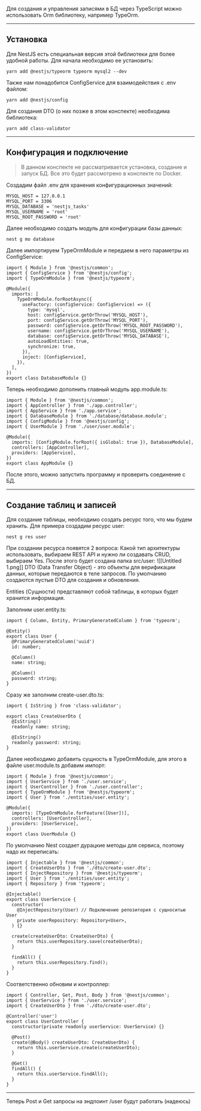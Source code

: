 Для создания и управления записями в БД через TypeScript можно использовать Orm библиотеку, например TypeOrm.

---
## Установка
Для NestJS есть специальная версия этой библиотеки для более удобной работы. Для начала необходимо ее установить:
```tsx
yarn add @nestjs/typeorm typeorm mysql2 --dev
```

Также нам понадобится ConfigService для взаимодействия с .env файлом:
```tsx
yarn add @nestjs/config
```

Для создания DTO (о них позже в этом конспекте) необходима библиотека:
```tsx
yarn add class-validator
```
---
## Конфигурация и подключение

> В данном конспекте не рассматривается установка, создание и запуск БД. Все это будет рассмотрено в конспекте по Docker.

Создадим файл .env для хранения конфигурационных значений:
```tsx
MYSQL_HOST = 127.0.0.1
MYSQL_PORT = 3306
MYSQL_DATABASE = 'nestjs_tasks'
MYSQL_USERNAME = 'root'
MYSQL_ROOT_PASSWORD = 'root'
```

Далее необходимо создать модуль для конфигурации базы данных:
```tsx
nest g mo database
```

Далее импортируем TypeOrmModule и передаем в него параметры из ConfigService:
```tsx
import { Module } from '@nestjs/common';
import { ConfigService } from '@nestjs/config';
import { TypeOrmModule } from '@nestjs/typeorm';

@Module({
  imports: [
    TypeOrmModule.forRootAsync({
      useFactory: (configService: ConfigService) => ({
        type: 'mysql',
        host: configService.getOrThrow('MYSQL_HOST'),
        port: configService.getOrThrow('MYSQL_PORT'),
        password: configService.getOrThrow('MYSQL_ROOT_PASSWORD'),
        username: configService.getOrThrow('MYSQL_USERNAME'),
        database: configService.getOrThrow('MYSQL_DATABASE'),
        autoLoadEntities: true,
        synchronize: true,
      }),
      inject: [ConfigService],
    }),
  ],
})
export class DatabaseModule {}

```

Теперь необходимо дополнить главный модуль app.module.ts:
```tsx
import { Module } from '@nestjs/common';
import { AppController } from './app.controller';
import { AppService } from './app.service';
import { DatabaseModule } from './database/database.module';
import { ConfigModule } from '@nestjs/config';
import { UserModule } from './user/user.module';

@Module({
  imports: [ConfigModule.forRoot({ isGlobal: true }), DatabaseModule],
  controllers: [AppController],
  providers: [AppService],
})
export class AppModule {}

```
После этого, можно запустить программу и проверить соединение с БД.

---
## Создание таблиц и записей
Для создание таблицы, необходимо создать ресурс того, что мы будем хранить. Для примера создадим ресурс user:
```tsx
nest g res user
```

При создании ресурса появятся 2 вопроса: Какой тип архитектуры использовать, выбираем REST API и нужно ли создавать CRUD, выбираем Yes.
После этого будет создана папка src/user:
![[Untitled 1.png]]
DTO (Data Transfer Object) - это объекты для верификации данных, которые передаются в теле запросов. По умолчанию создаются пустые DTO для создания и обновления.

Entities (Сущности) представляют собой таблицы, в которых будет хранится информация.

Заполним user.entity.ts:
```tsx
import { Column, Entity, PrimaryGeneratedColumn } from 'typeorm';

@Entity()
export class User {
  @PrimaryGeneratedColumn('uuid')
  id: number;

  @Column()
  name: string;

  @Column()
  password: string;
}

```

Сразу же заполним create-user.dto.ts:
```tsx
import { IsString } from 'class-validator';

export class CreateUserDto {
  @IsString()
  readonly name: string;

  @IsString()
  readonly password: string;
}

```

Далее необходимо добавить сущность в TypeOrmModule, для этого в файле user.module.ts добавим импорт:
```tsx
import { Module } from '@nestjs/common';
import { UserService } from './user.service';
import { UserController } from './user.controller';
import { TypeOrmModule } from '@nestjs/typeorm';
import { User } from './entities/user.entity';

@Module({
  imports: [TypeOrmModule.forFeature([User])],
  controllers: [UserController],
  providers: [UserService],
})
export class UserModule {}

```

По умолчанию Nest создает дурацкие методы для сервиса, поэтому надо их переписать:
```tsx
import { Injectable } from '@nestjs/common';
import { CreateUserDto } from './dto/create-user.dto';
import { InjectRepository } from '@nestjs/typeorm';
import { User } from './entities/user.entity';
import { Repository } from 'typeorm';

@Injectable()
export class UserService {
  constructor(
    @InjectRepository(User) // Подключение репозитория с сущноситью User
    private userRepository: Repository<User>,
  ) {}

  create(createUserDto: CreateUserDto) {
    return this.userRepository.save(createUserDto);
  }

  findAll() {
    return this.userRepository.find();
  }
}

```

Соответственно обновим и контроллер:
```tsx
import { Controller, Get, Post, Body } from '@nestjs/common';
import { UserService } from './user.service';
import { CreateUserDto } from './dto/create-user.dto';

@Controller('user')
export class UserController {
  constructor(private readonly userService: UserService) {}

  @Post()
  create(@Body() createUserDto: CreateUserDto) {
    return this.userService.create(createUserDto);
  }

  @Get()
  findAll() {
    return this.userService.findAll();
  }
}

```

---
Теперь Post и Get запросы на эндпоинт /user будут работать (надеюсь)